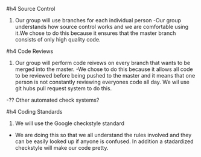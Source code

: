 #h4 Source Control

1. Our group will use branches for each individual person
-Our group understands how source control works and we are comfortable using it.We chose to do this because it ensures that the master branch consists of only high quality code.  

#h4 Code Reviews

1. Our group will perform code reivews on every branch that wants to be merged into the master. 
-We chose to do this because it allows all code to be reviewed before being pushed to the master and it means that one person is not constantly reviewing everyones code all day. We wil use git hubs pull request system to do this. 

-?? Other automated check systems?

#h4 Coding Standards

1. We will use the Google checkstyle standard 
- We are doing this so that we all understand the rules involved and they can be easily looked up if anyone is confused. In addition a stadardized checkstyle will make our code pretty.
